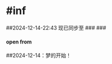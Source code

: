 
#inf
===========================
##2024-12-14-22:43
现已同步至
###[](https://github.com/Inf-cysy/.github/tree/main/Inf)
###[](https://github.com/Inf-cysy/.github)
#### open from [](https://orange-ch-cya.github.io/orange-ch-cya.io/#)

##2024-12-14：梦的开始！
